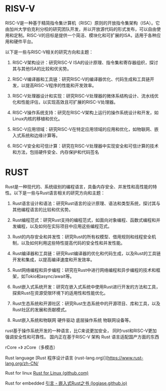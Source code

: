 # RISV-V
RISC-V是一种基于精简指令集计算机（RISC）原则的开放指令集架构（ISA）。它由加州大学伯克利分校的研究团队开发，并以开放源代码的形式发布，可以自由使用和定制。RISC-V的目标是提供一个简洁、模块化和可扩展的ISA，适用于各种应用和硬件平台。

以下是一些与RISC-V相关的研究方向和主题：

1. RISC-V架构设计：研究RISC-V ISA的设计原理、指令集和寄存器组织，探讨其与其他ISA的比较和优劣势。

2. RISC-V编译器和工具链：研究RISC-V的编译器优化、代码生成和工具链开发，以提高RISC-V程序的性能和开发效率。

3. RISC-V处理器设计和实现：研究RISC-V处理器的微体系结构设计、流水线优化和性能评估，以实现高效且可扩展的RISC-V处理器。

4. RISC-V操作系统支持：研究在RISC-V架构上运行的操作系统设计和开发，如Linux内核的移植和优化。

5. RISC-V应用领域：研究RISC-V在特定应用领域的应用和优化，如物联网、嵌入式系统和边缘计算等。

6. RISC-V安全和可信计算：研究在RISC-V处理器中实现安全和可信计算的技术和方法，包括硬件安全、内存保护和代码签名

# RUST 
Rust是一种现代的、系统级别的编程语言，具备内存安全、并发性和高性能的特性。以下是一些与Rust语言相关的研究方向和主题：

1. Rust语言设计和语法：研究Rust语言的设计原理、语法和类型系统，探讨其与其他编程语言的比较和优劣势。

2. Rust编程范式：研究Rust支持的编程范式，如面向对象编程、函数式编程和并发编程，以及如何在实际项目中应用这些编程范式。

3. Rust的内存安全和并发性：研究Rust的所有权模型、借用规则和线程安全机制，以及如何利用这些特性提高代码的安全性和并发性能。

4. Rust编译器和工具链：研究Rust编译器的优化和代码生成，以及Rust的工具链开发和集成，以提高编译速度和开发效率。

5. Rust网络编程和异步编程：研究在Rust中进行网络编程和异步编程的技术和框架，如Tokio和async/await等。

6. Rust嵌入式系统开发：研究在嵌入式系统中使用Rust进行开发的方法和工具，探索Rust在资源受限环境下的适用性和性能优化。

7. Rust生态系统和开源社区：研究Rust生态系统中的开源项目、库和工具，以及Rust社区的发展和贡献模式。 

8. Rust嵌入系统和物联网 硬件驱动 底层操作系统 物联网设备等。



rust基于操作系统开发的一种语言，比C来说更加安全，
同时rust和RISC-V更加强调安全性和可靠性。
国内正在基于RISC-V 架构 Rust 语言适配国产方面的东西

rCore =》 zCore（多模态）

Rust language 
[Rust 程序设计语言 (rust-lang.org)](https://www.rust-lang.org/zh-CN/


Rust for linux
[Rust for Linux (github.com)](https://github.com/Rust-for-Linux)

Rust for embedded
[引言 - 嵌入式Rust之书 (logiase.github.io)](https://logiase.github.io/The-Embedded-Rust-Book-CN/intro/index.html)
